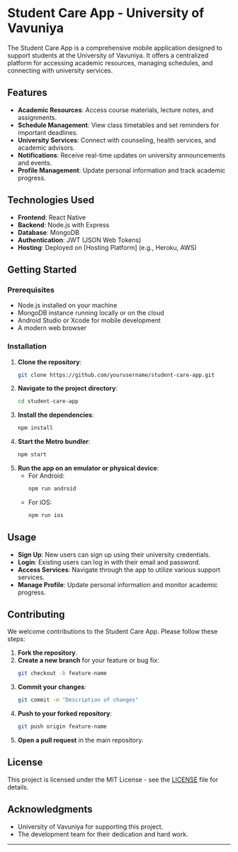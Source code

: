 # Student Care App - University of Vavuniya

The Student Care App is a comprehensive mobile application designed to support students at the University of Vavuniya. It offers a centralized platform for accessing academic resources, managing schedules, and connecting with university services.

## Features

- **Academic Resources**: Access course materials, lecture notes, and assignments.
- **Schedule Management**: View class timetables and set reminders for important deadlines.
- **University Services**: Connect with counseling, health services, and academic advisors.
- **Notifications**: Receive real-time updates on university announcements and events.
- **Profile Management**: Update personal information and track academic progress.

## Technologies Used

- **Frontend**: React Native
- **Backend**: Node.js with Express
- **Database**: MongoDB
- **Authentication**: JWT (JSON Web Tokens)
- **Hosting**: Deployed on [Hosting Platform] (e.g., Heroku, AWS)

## Getting Started

### Prerequisites

- Node.js installed on your machine
- MongoDB instance running locally or on the cloud
- Android Studio or Xcode for mobile development
- A modern web browser

### Installation

1. **Clone the repository**:
   ```bash
   git clone https://github.com/yourusername/student-care-app.git
   ```
2. **Navigate to the project directory**:
   ```bash
   cd student-care-app
   ```
3. **Install the dependencies**:
   ```bash
   npm install
   ```
4. **Start the Metro bundler**:
   ```bash
   npm start
   ```
5. **Run the app on an emulator or physical device**:
   - For Android:
     ```bash
     npm run android
     ```
   - For iOS:
     ```bash
     npm run ios
     ```

## Usage

- **Sign Up**: New users can sign up using their university credentials.
- **Login**: Existing users can log in with their email and password.
- **Access Services**: Navigate through the app to utilize various support services.
- **Manage Profile**: Update personal information and monitor academic progress.

## Contributing

We welcome contributions to the Student Care App. Please follow these steps:

1. **Fork the repository**.
2. **Create a new branch** for your feature or bug fix:
   ```bash
   git checkout -b feature-name
   ```
3. **Commit your changes**:
   ```bash
   git commit -m "Description of changes"
   ```
4. **Push to your forked repository**:
   ```bash
   git push origin feature-name
   ```
5. **Open a pull request** in the main repository.

## License

This project is licensed under the MIT License - see the [LICENSE](LICENSE) file for details.

## Acknowledgments

- University of Vavuniya for supporting this project.
- The development team for their dedication and hard work.

---
